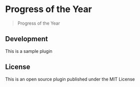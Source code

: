# Progress of the Year

> Progress of the Year

## Development

This is a sample plugin

## License

This is an open source plugin published under the MIT License